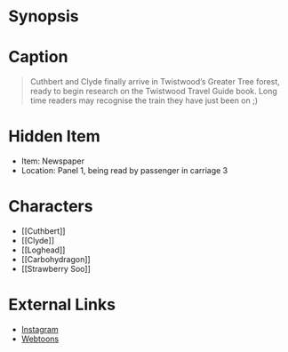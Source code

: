 # Synopsis


# Caption
> Cuthbert and Clyde finally arrive in Twistwood’s Greater Tree forest, ready to begin research on the Twistwood Travel Guide book. Long time readers may recognise the train they have just been on ;)

# Hidden Item
* Item: Newspaper
* Location: <spoiler>Panel 1, being read by passenger in carriage 3</spoiler>

# Characters
* [[Cuthbert]]
* [[Clyde]]
* [[Loghead]]
* [[Carbohydragon]]
* [[Strawberry Soo]]

# External Links
* [Instagram](https://www.instagram.com/p/CSNYU87jWwY/?igshid=YmMyMTA2M2Y=)
* [Webtoons](https://www.webtoons.com/en/challenge/twistwood-tales/89-cuthbert-and-clyde/viewer?title_no=344740&episode_no=95)